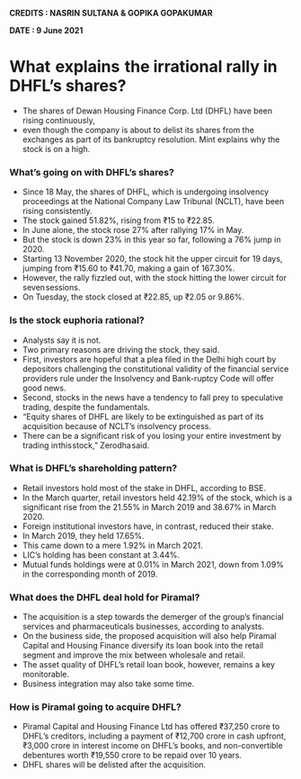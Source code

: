 **CREDITS : NASRIN SULTANA & GOPIKA GOPAKUMAR**

**DATE : 9 June 2021**

# What  explains  the irrational rally in DHFL’s shares?
- The shares of Dewan Housing Finance Corp. Ltd (DHFL) have been rising continuously,
- even though the company is about to delist its shares from the exchanges as part of its bankruptcy resolution. Mint explains why the stock is on a high.

### What’s going on with DHFL’s shares?
- Since 18 May, the shares of DHFL, which is undergoing insolvency proceedings at the National Company Law Tribunal (NCLT), have been rising consistently.
- The stock gained 51.82%, rising from ₹15 to ₹22.85.
- In June alone, the stock rose 27% after rallying 17% in May.
- But the stock is down 23% in this year so far, following a 76% jump in 2020.
- Starting 13 November 2020, the stock hit the upper circuit for 19 days, jumping from ₹15.60 to ₹41.70, making a gain of 167.30%.
- However, the rally fizzled out, with the stock hitting the lower circuit for seven sessions.
- On Tuesday, the stock closed at ₹22.85, up ₹2.05 or 9.86%.

### Is the stock euphoria rational?
- Analysts say it is not.
- Two primary reasons are driving the stock, they said.
- First, investors are hopeful that a plea filed in the Delhi high court by depositors challenging the constitutional validity of the financial service providers rule under the Insolvency and Bank-ruptcy Code will offer good news.
- Second, stocks in the news have a tendency to fall prey to speculative trading, despite the fundamentals.
- “Equity shares of DHFL are likely to be extinguished as part of its acquisition because of NCLT’s insolvency process.
- There can be a significant risk of you losing your entire investment by trading in this stock,” Zerodha said.

### What is DHFL’s shareholding pattern?
- Retail investors hold most of the stake in DHFL, according to BSE.
- In the March quarter, retail investors held 42.19% of the stock, which is a significant rise from the 21.55% in March 2019 and 38.67% in March 2020.
- Foreign institutional investors have, in contrast, reduced their stake.
- In March 2019, they held 17.65%.
- This came down to a mere 1.92% in March 2021.
- LIC’s holding has been constant at 3.44%.
- Mutual funds holdings were at 0.01% in March 2021, down from 1.09% in the corresponding month of 2019.

### What does the DHFL deal hold for Piramal?
- The acquisition is a step towards the demerger of the group’s financial services and pharmaceuticals businesses, according to analysts.
- On the business side, the proposed acquisition will also help Piramal Capital and Housing Finance diversify its loan book into the retail segment and improve the mix between wholesale and retail.
- The asset quality of DHFL’s retail loan book, however, remains a key monitorable.
- Business integration may also take some time.

### How is Piramal going to acquire DHFL?
- Piramal Capital and Housing Finance Ltd has offered ₹37,250 crore to DHFL’s creditors, including a payment of ₹12,700 crore in cash upfront, ₹3,000 crore in interest income on DHFL’s books, and non-convertible debentures worth ₹19,550 crore to be repaid over 10 years.
- DHFL shares will be delisted after the acquisition.
